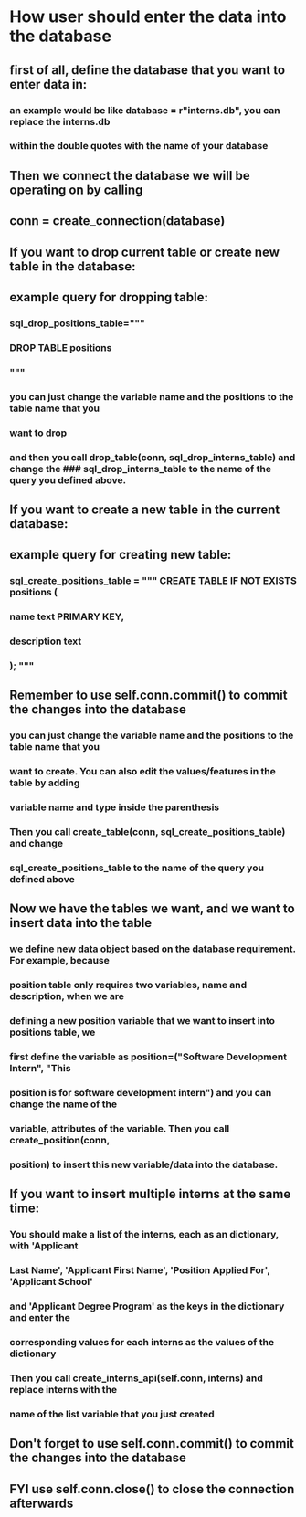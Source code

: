 # How user should enter the data into the database

## first of all, define the database that you want to enter data in:
### an example would be like database = r"interns.db", you can replace the interns.db
### within the double quotes with the name of your database

## Then we connect the database we will be operating on by calling
## conn = create_connection(database)


## If you want to drop current table or create new table in the database:
## example query for dropping table:
### sql_drop_positions_table="""
###                             DROP TABLE positions
###                              """
### you can just change the variable name and the positions to the table name that you
### want to drop
### and then you call drop_table(conn, sql_drop_interns_table) and change the ### sql_drop_interns_table to the name of the query you defined above.

## If you want to create a new table in the current database:
## example query for creating new table:
### sql_create_positions_table = """ CREATE TABLE IF NOT EXISTS positions (
###                                        name text PRIMARY KEY,
###                                        description text
###                                    ); """

## Remember to use self.conn.commit() to commit the changes into the database


### you can just change the variable name and the positions to the table name that you
### want to create. You can also edit the values/features in the table by adding
### variable name and type inside the parenthesis
### Then you call create_table(conn, sql_create_positions_table) and change
### sql_create_positions_table to the name of the query you defined above

## Now we have the tables we want, and we want to insert data into the table

### we define new data object based on the database requirement. For example, because
### position table only requires two variables, name and description, when we are
### defining a new position variable that we want to insert into positions table, we
### first define the variable as position=("Software Development Intern", "This
### position is for software development intern") and you can change the name of the
### variable, attributes of the variable. Then you call create_position(conn,
### position) to insert this new variable/data into the database.


## If you want to insert multiple interns at the same time:
### You should make a list of the interns, each as an dictionary, with 'Applicant
### Last Name', 'Applicant First Name', 'Position Applied For', 'Applicant School'
### and 'Applicant Degree Program' as the keys in the dictionary and enter the
### corresponding values for each interns as the values of the dictionary
### Then you call create_interns_api(self.conn, interns) and replace interns with the
### name of the list variable that you just created


## Don't forget to use self.conn.commit() to commit the changes into the database


## FYI use self.conn.close() to close the connection afterwards

